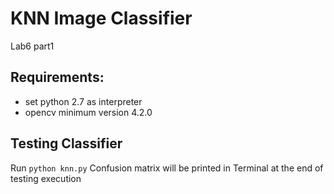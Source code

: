 # KNN Image Classifier
Lab6 part1

## Requirements: 
* set python 2.7 as interpreter
* opencv minimum version 4.2.0

## Testing Classifier
Run `python knn.py`
Confusion matrix will be printed in Terminal at the end of testing execution

